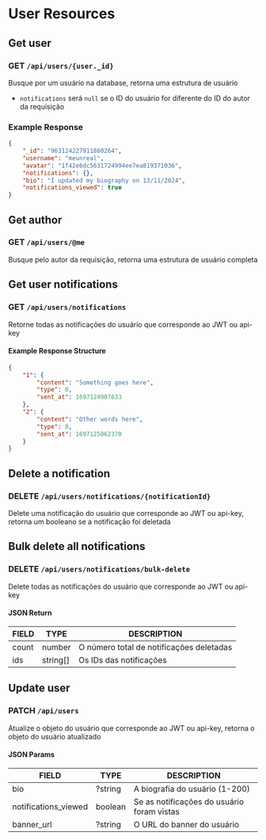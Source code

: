 # User Resources

## Get user

### GET `/api/users/{user._id}`

Busque por um usuário na database, retorna uma estrutura de usuário

-   `notifications` será `null` se o ID do usuário for diferente do ID do autor da
    requisição

### Example Response

```json
{
    "_id": "963124227911860264",
    "username": "meunreal",
    "avatar": "1f42e6dc5631724994ee7ea819371036",
    "notifications": {},
    "bio": "I updated my biography on 13/11/2024",
    "notifications_viewed": true
}
```

## Get author

### GET `/api/users/@me`

Busque pelo autor da requisição, retorna uma estrutura de usuário completa

## Get user notifications

### GET `/api/users/notifications`

Retorne todas as notificações do usuário que corresponde ao JWT ou api-key

#### Example Response Structure

```json
{
    "1": {
        "content": "Something goes here",
        "type": 0,
        "sent_at": 1697124907633
    },
    "2": {
        "content": "Other words here",
        "type": 0,
        "sent_at": 1697125062370
    }
}
```

## Delete a notification

### DELETE `/api/users/notifications/{notificationId}`

Delete uma notificação do usuário que corresponde ao JWT ou api-key, retorna um
booleano se a notificação foi deletada

## Bulk delete all notifications

### DELETE `/api/users/notifications/bulk-delete`

Delete todas as notificações do usuário que corresponde ao JWT ou api-key

#### JSON Return

| FIELD | TYPE     | DESCRIPTION                              |
| ----- | -------- | ---------------------------------------- |
| count | number   | O número total de notificações deletadas |
| ids   | string[] | Os IDs das notificações                  |

## Update user

### PATCH `/api/users`

Atualize o objeto do usuário que corresponde ao JWT ou api-key, retorna o objeto
do usuário atualizado

#### JSON Params

| FIELD                | TYPE    | DESCRIPTION                                |
| -------------------- | ------- | ------------------------------------------ |
| bio                  | ?string | A biografia do usuário (1-200)             |
| notifications_viewed | boolean | Se as notificações do usuário foram vistas |
| banner_url           | ?string | O URL do banner do usuário                 |
